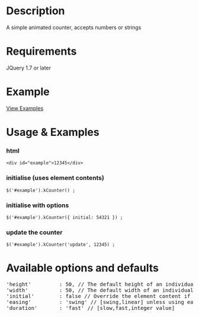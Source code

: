 # Description

A simple animated counter, accepts numbers or strings

# Requirements

<p>JQuery 1.7 or later</p>

# Example
[View Examples](http://kCounter.kudoslabs.co.uk)

# Usage & Examples

### html
`<div id="example">12345</div>`

### initialise (uses element contents)
`$('#example').kCounter() ;`

### initialise with options
`$('#example').kCounter({ initial: 54321 }) ;`
    
### update the counter
`$('#example').kCounter('update', 12345) ;`


# Available options and defaults
<pre>
'height'         : 50, // The default height of an individual counter
'width'          : 50, // The default width of an individual counter
'initial'        : false // Override the element content if desired,
'easing'		 : 'swing' // [swing,linear] unless using easing plugin (Jquery UI)
'duration'       : 'fast' // [slow,fast,integer value]
</pre>

